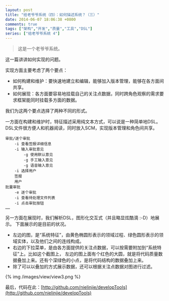 ```yaml
---
layout: post
title: "给老爷爷系统（四）：如何描述系统？（三）"
date: 2014-06-07 18:06:38 +0800
comments: true
tags: ["架构","开发","质量","工具","DSL"]
series: ["给老爷爷系统 4"]
---
```

> 这是一个老爷爷系统。

这一篇讲讲如何实现的问题。

<!-- more -->

实现方面主要考虑了两个要点：

* 如何构建和维护：要快速地建立和编辑，能够加入版本管理，能够在各方面间共享。
* 如何展现：各方面要容易地挂载自己的关注点数据，同时跨角色观察的需求要求框架能同时挂载多方面的数据。

我们为这两个要点选择了两种不同的形式。

一方面在构建和维护时，特征描述采用纯文本方式，可以说是一种简单地DSL。
DSL文件很方便人和机器阅读，同时放入SCM，实现版本管理和角色间共享。

```
审批/逐个审批
	-i 查看签报详细信息
	-i 输入审批意见
	    -g 使用默认意见
		-g 手工输入意见
		-g 语音输入意见
	-i 选择用户
    签报
    用户
批量审批
    -e 逐个审批
    -i 查看待处理文件列表
    -i 点击审批按钮
……
```


另一方面在展现时，我们解析DSL，图形化交互式（并且略显炫酷滴 :-D）地展示。
下面展示的是目前的状况。

* 左边的图，是“系统特征”，由黄色椭圆形表示的领域过程、绿色圆形表示的领域实体，以及他们之间的连线构成。
* 右边的下拉菜单，是由各方面提供的关注点数据，可以按需要附加到“系统特征”上。比如这个截图上，
左边的图上面有个红色的大圆，就是将代码质量数据叠加上来。还有个深绿色的小点，是将代码结构的数据叠加上来。
* 除了可以以叠加的方式展示数据，还可以根据关注点数据对图进行过滤。

{% img  /images/view/view3.png %}

最后，代码在此：[http://github.com/nielinjie/developTools](http://github.com/nielinjie/developTools)
